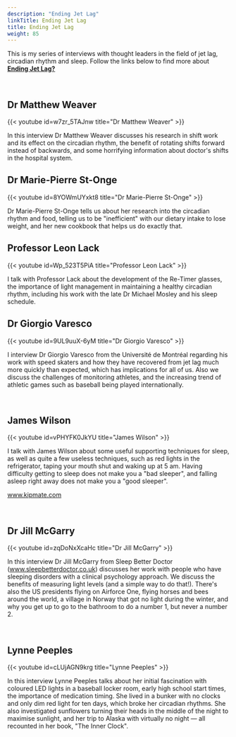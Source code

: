 ```yaml
---
description: "Ending Jet Lag"
linkTitle: Ending Jet Lag
title: Ending Jet Lag
weight: 85
---
```

This is my series of interviews with thought leaders in the field of jet lag, circadian rhythm and sleep. Follow the links below to find more about [__Ending Jet Lag?__](https://www.youtube.com/playlist?list=PL5qLroVCqm8iM8A0YjjyMmS6r_5Gmb67J)

</br>

## Dr Matthew Weaver

{{< youtube id=w7zr_5TAJnw title="Dr Matthew Weaver" >}}

In this interview Dr Matthew Weaver discusses his research in shift work and its effect on the circadian rhythm, the benefit of rotating shifts forward instead of backwards, and some horrifying information about doctor's shifts in the hospital system.</br>

## Dr Marie-Pierre St-Onge

{{< youtube id=8YOWmUYxkt8 title="Dr Marie-Pierre St-Onge" >}}

Dr Marie-Pierre St-Onge tells us about her research into the circadian rhythm and food, telling us to be "inefficient" with our dietary intake to lose weight, and her new cookbook that helps us do exactly that.</br>

## Professor Leon Lack

{{< youtube id=Wp_523T5PiA title="Professor Leon Lack" >}}

I talk with Professor Lack about the development of the Re-Timer glasses, the importance of light management in maintaining a healthy circadian rhythm, including his work with the late Dr Michael Mosley and his sleep schedule.
</br>

## Dr Giorgio Varesco

{{< youtube id=9UL9uuX-6yM title="Dr Giorgio Varesco" >}}

I interview Dr Giorgio Varesco from the Université de Montréal regarding his work with speed skaters and how they have recovered from jet lag much more quickly than expected, which has implications for all of us. Also we discuss the challenges of monitoring athletes, and the increasing trend of athletic games such as baseball being played internationally.

</br>

## James Wilson

{{< youtube id=vPHYFK0JkYU title="James Wilson" >}}

I talk with James Wilson about some useful supporting techniques for sleep, as well as quite a few useless techniques, such as red lights in the refrigerator, taping your mouth shut and waking up at 5 am. Having difficulty getting to sleep does not make you a "bad sleeper", and falling asleep right away does not make you a "good sleeper".

www.kipmate.com

</br>

## Dr Jill McGarry

{{< youtube id=zqDoNxXcaHc title="Dr Jill McGarry" >}}

In this interview Dr Jill McGarry from Sleep Better Doctor (www.sleepbetterdoctor.co.uk) discusses her work with people who have sleeping disorders with a clinical psychology approach. We discuss the benefits of measuring light levels (and a simple way to do that!). There's also the US presidents flying on Airforce One, flying horses and bees around the world, a village in Norway that got no light during the winter, and why you get up to go to the bathroom to do a number 1, but never a number 2.

</br>

## Lynne Peeples

{{< youtube id=cLUjAGN9krg title="Lynne Peeples" >}}

In this interview Lynne Peeples talks about her initial fascination with coloured LED lights in a baseball locker room, early high school start times, the importance of medication timing. She lived in a bunker with no clocks and only dim red light for ten days, which broke her circadian rhythms. She also investigated sunflowers turning their heads in the middle of the night to maximise sunlight, and her trip to Alaska with virtually no night — all recounted in her book, "The Inner Clock".
